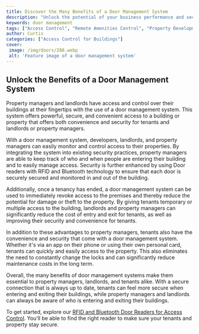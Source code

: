 ```yaml
---
title: Discover the Many Benefits of a Door Management System
description: "Unlock the potential of your business performance and security with a door management system Learn how it can enhance access control help with zoning and allow for a greater range of analytics"
keywords: door management
tags: ["Access Control", "Remote Amenities Control", "Property Development", "Co-Working Space", "Office", "Building"]
author: Curtis
categories: ["Access Control for Buildings"]
cover: 
 image: /img/doors/288.webp
 alt: 'Feature image of a door management system'
---
```

## Unlock the Benefits of a Door Management System

Property managers and landlords have access and control over their buildings at their fingertips with the use of a door management system. This system offers powerful, secure, and convenient access to a building or property that offers both convenience and security for tenants and landlords or property managers.

With a door management system, developers, landlords, and property managers can easily monitor and control access to their properties. By integrating the system into existing security practices, property managers are able to keep track of who and when people are entering their building and to easily manage access. Security is further enhanced by using Door readers with RFID and Bluetooth technology to ensure that each door is securely secured and monitored in and out of the building.

Additionally, once a tenancy has ended, a door management system can be used to immediately revoke access to the premises and thereby reduce the potential for damage or theft to the property. By giving tenants temporary or multiple access to the building, landlords and property managers can significantly reduce the cost of entry and exit for tenants, as well as improving their security and convenience for tenants.

In addition to these advantages to property managers, tenants also have the convenience and security that come with a door management system. Whether it's via an app on their phone or using their own personal card, tenants can quickly and easily access to the property. This also eliminates the need to constantly change the locks and can significantly reduce maintenance costs in the long term.

Overall, the many benefits of door management systems make them essential to property managers, landlords, and tenants alike. With a secure connection that is always up to date, tenants can feel more secure when entering and exiting their buildings, while property managers and landlords can always be aware of who is entering and exiting their buildings. 

To get started, explore our [RFID and Bluetooth Door Readers for Access Control](/door-readers). You’ll be able to find the right reader to make sure your tenants and property stay secure.
